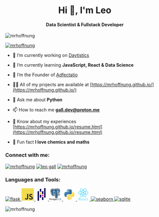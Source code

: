 <h1 align="center">Hi 🗽, I'm Leo</h1>
<h4 align="center">Data Scientist & Fullstack Developer</h4>

<p align="left"> <img src="https://komarev.com/ghpvc/?username=mrhoffnung&label=Profile%20views&color=0e75b6&style=flat" alt="mrhoffnung" /> </p>

<p align="left"> <a href="https://github.com/ryo-ma/github-profile-trophy"><img src="https://github-profile-trophy.vercel.app/?username=mrhoffnung" alt="mrhoffnung" /></a> </p>

- 🔭 I’m currently working on [Daytistics](https://github.com/adf-tech/daytistics)

- 🌱 I’m currently learning **JavaScript, React & Data Science**

- 💚 I’m the Founder of [Adfectatio](https://github.com/adf-tech/)

- 👨‍💻 All of my projects are available at [https://mrhoffnung.github.io/](https://mrhoffnung.github.io/)

- 💬 Ask me about **Python**

- 📫 How to reach me **gall.dev@proton.me**

- 📄 Know about my experiences [https://mrhoffnung.github.io/resume.html](https://mrhoffnung.github.io/resume.html)

- 🧪 Fun fact **I love chemics and maths**

<h3 align="left">Connect with me:</h3>
<p align="left">
<a href="https://dev.to/mrhoffnung" target="blank"><img align="center" src="https://raw.githubusercontent.com/rahuldkjain/github-profile-readme-generator/master/src/images/icons/Social/devto.svg" alt="mrhoffnung" height="30" width="40" /></a>
<a href="https://linkedin.com/in/leo gall" target="blank"><img align="center" src="https://raw.githubusercontent.com/rahuldkjain/github-profile-readme-generator/master/src/images/icons/Social/linked-in-alt.svg" alt="leo gall" height="30" width="40" /></a>
<a href="https://kaggle.com/mrhoffnung" target="blank"><img align="center" src="https://raw.githubusercontent.com/rahuldkjain/github-profile-readme-generator/master/src/images/icons/Social/kaggle.svg" alt="mrhoffnung" height="30" width="40" /></a>
</p>

<h3 align="left">Languages and Tools:</h3>
<p align="left"> <a href="https://flask.palletsprojects.com/" target="_blank" rel="noreferrer"> <img src="https://www.vectorlogo.zone/logos/pocoo_flask/pocoo_flask-icon.svg" alt="flask" width="40" height="40"/> </a> <a href="https://developer.mozilla.org/en-US/docs/Web/JavaScript" target="_blank" rel="noreferrer"> <img src="https://raw.githubusercontent.com/devicons/devicon/master/icons/javascript/javascript-original.svg" alt="javascript" width="40" height="40"/> </a> <a href="https://pandas.pydata.org/" target="_blank" rel="noreferrer"> <img src="https://raw.githubusercontent.com/devicons/devicon/2ae2a900d2f041da66e950e4d48052658d850630/icons/pandas/pandas-original.svg" alt="pandas" width="40" height="40"/> </a> <a href="https://www.postgresql.org" target="_blank" rel="noreferrer"> <img src="https://raw.githubusercontent.com/devicons/devicon/master/icons/postgresql/postgresql-original-wordmark.svg" alt="postgresql" width="40" height="40"/> </a> <a href="https://www.python.org" target="_blank" rel="noreferrer"> <img src="https://raw.githubusercontent.com/devicons/devicon/master/icons/python/python-original.svg" alt="python" width="40" height="40"/> </a> <a href="https://reactjs.org/" target="_blank" rel="noreferrer"> <img src="https://raw.githubusercontent.com/devicons/devicon/master/icons/react/react-original-wordmark.svg" alt="react" width="40" height="40"/> </a> <a href="https://seaborn.pydata.org/" target="_blank" rel="noreferrer"> <img src="https://seaborn.pydata.org/_images/logo-mark-lightbg.svg" alt="seaborn" width="40" height="40"/> </a> <a href="https://www.sqlite.org/" target="_blank" rel="noreferrer"> <img src="https://www.vectorlogo.zone/logos/sqlite/sqlite-icon.svg" alt="sqlite" width="40" height="40"/> </a> </p>

<p><img align="center" src="https://github-readme-stats.vercel.app/api/top-langs?username=mrhoffnung&show_icons=true&locale=en&layout=compact" alt="mrhoffnung" /></p>

